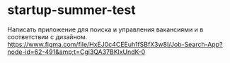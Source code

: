 # startup-summer-test
Написать приложение для поиска и управления вакансиями и в соответствии с дизайном.  https://www.figma.com/file/HxEJ0c4CEEuh1fSBfX3w8I/Job-Search-App?node-id=62-491&amp;t=Cgi3QA37BKlxUndK-0
